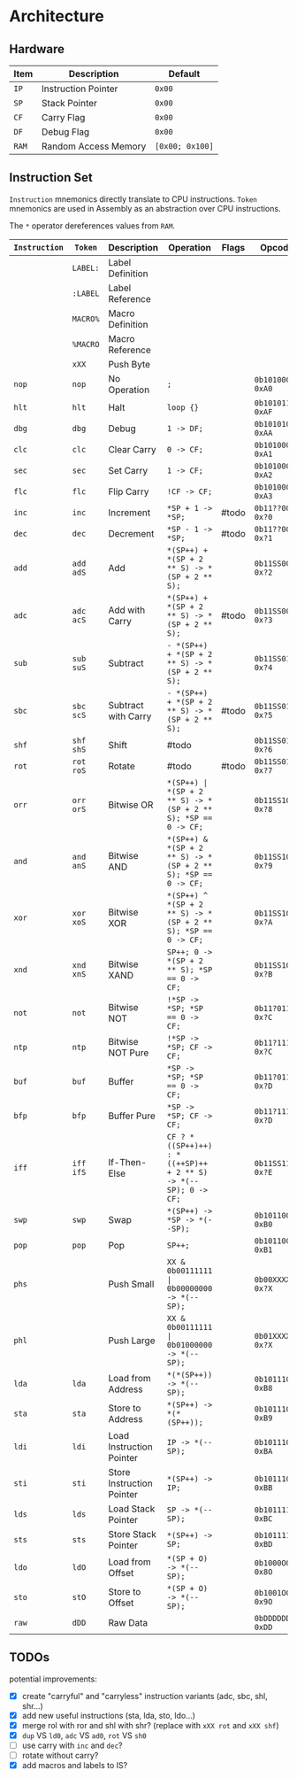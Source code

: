 # Architecture

## Hardware

| Item  | Description          | Default         |
| ----- | -------------------- | --------------- |
| `IP`  | Instruction Pointer  | `0x00`          |
| `SP`  | Stack Pointer        | `0x00`          |
| `CF`  | Carry Flag           | `0x00`          |
| `DF`  | Debug Flag           | `0x00`          |
| `RAM` | Random Access Memory | `[0x00; 0x100]` |

## Instruction Set

`Instruction` mnemonics directly translate to CPU instructions. `Token` mnemonics are used in Assembly as an abstraction over CPU instructions.

The `*` operator dereferences values from `RAM`.

| `Instruction` | `Token`     | Description               | Operation                                                      | Flags | Opcode              |
| ------------- | ----------- | ------------------------- | -------------------------------------------------------------- | ----- | ------------------- |
|               | `LABEL:`    | Label Definition          |                                                                |       |                     |
|               | `:LABEL`    | Label Reference           |                                                                |       |                     |
|               | `MACRO%`    | Macro Definition          |                                                                |       |                     |
|               | `%MACRO`    | Macro Reference           |                                                                |       |                     |
|               | `xXX`       | Push Byte                 |                                                                |       |                     |
| `nop`         | `nop`       | No Operation              | `;`                                                            |       | `0b10100000` `0xA0` |
| `hlt`         | `hlt`       | Halt                      | `loop {}`                                                      |       | `0b10101111` `0xAF` |
| `dbg`         | `dbg`       | Debug                     | `1 -> DF;`                                                     |       | `0b10101010` `0xAA` |
| `clc`         | `clc`       | Clear Carry               | `0 -> CF;`                                                     |       | `0b10100001` `0xA1` |
| `sec`         | `sec`       | Set Carry                 | `1 -> CF;`                                                     |       | `0b10100010` `0xA2` |
| `flc`         | `flc`       | Flip Carry                | `!CF -> CF;`                                                   |       | `0b10100011` `0xA3` |
| `inc`         | `inc`       | Increment                 | `*SP + 1 -> *SP;`                                              | #todo | `0b11??0000` `0x?0` |
| `dec`         | `dec`       | Decrement                 | `*SP - 1 -> *SP;`                                              | #todo | `0b11??0001` `0x?1` |
| `add`         | `add` `adS` | Add                       | `*(SP++) + *(SP + 2 ** S) -> *(SP + 2 ** S);`                  |       | `0b11SS0010` `0x?2` |
| `adc`         | `adc` `acS` | Add with Carry            | `*(SP++) + *(SP + 2 ** S) -> *(SP + 2 ** S);`                  | #todo | `0b11SS0011` `0x?3` |
| `sub`         | `sub` `suS` | Subtract                  | `- *(SP++) + *(SP + 2 ** S) -> *(SP + 2 ** S);`                |       | `0b11SS0100` `0x?4` |
| `sbc`         | `sbc` `scS` | Subtract with Carry       | `- *(SP++) + *(SP + 2 ** S) -> *(SP + 2 ** S);`                | #todo | `0b11SS0101` `0x?5` |
| `shf`         | `shf` `shS` | Shift                     | #todo                                                          |       | `0b11SS0110` `0x?6` |
| `rot`         | `rot` `roS` | Rotate                    | #todo                                                          | #todo | `0b11SS0111` `0x?7` |
| `orr`         | `orr` `orS` | Bitwise OR                | `*(SP++) \| *(SP + 2 ** S) -> *(SP + 2 ** S); *SP == 0 -> CF;` |       | `0b11SS1000` `0x?8` |
| `and`         | `and` `anS` | Bitwise AND               | `*(SP++) & *(SP + 2 ** S) -> *(SP + 2 ** S); *SP == 0 -> CF;`  |       | `0b11SS1001` `0x?9` |
| `xor`         | `xor` `xoS` | Bitwise XOR               | `*(SP++) ^ *(SP + 2 ** S) -> *(SP + 2 ** S); *SP == 0 -> CF;`  |       | `0b11SS1010` `0x?A` |
| `xnd`         | `xnd` `xnS` | Bitwise XAND              | `SP++; 0 -> *(SP + 2 ** S); *SP == 0 -> CF;`                   |       | `0b11SS1011` `0x?B` |
| `not`         | `not`       | Bitwise NOT               | `!*SP -> *SP; *SP == 0 -> CF;`                                 |       | `0b11?01100` `0x?C` |
| `ntp`         | `ntp`       | Bitwise NOT Pure          | `!*SP -> *SP; CF -> CF;`                                       |       | `0b11?11100` `0x?C` |
| `buf`         | `buf`       | Buffer                    | `*SP -> *SP; *SP == 0 -> CF;`                                  |       | `0b11?01101` `0x?D` |
| `bfp`         | `bfp`       | Buffer Pure               | `*SP -> *SP; CF -> CF;`                                        |       | `0b11?11101` `0x?D` |
| `iff`         | `iff` `ifS` | If-Then-Else              | `CF ? *((SP++)++) : *((++SP)++ + 2 ** S) -> *(--SP); 0 -> CF;` |       | `0b11SS1110` `0x?E` |
| `swp`         | `swp`       | Swap                      | `*(SP++) -> *SP -> *(--SP);`                                   |       | `0b10110000` `0xB0` |
| `pop`         | `pop`       | Pop                       | `SP++;`                                                        |       | `0b10110001` `0xB1` |
| `phs`         |             | Push Small                | `XX & 0b00111111 \| 0b00000000 -> *(--SP);`                    |       | `0b00XXXXXX` `0x?X` |
| `phl`         |             | Push Large                | `XX & 0b00111111 \| 0b01000000 -> *(--SP);`                    |       | `0b01XXXXXX` `0x?X` |
| `lda`         | `lda`       | Load from Address         | `*(*(SP++)) -> *(--SP);`                                       |       | `0b10111000` `0xB8` |
| `sta`         | `sta`       | Store to Address          | `*(SP++) -> *(*(SP++));`                                       |       | `0b10111001` `0xB9` |
| `ldi`         | `ldi`       | Load Instruction Pointer  | `IP -> *(--SP);`                                               |       | `0b10111010` `0xBA` |
| `sti`         | `sti`       | Store Instruction Pointer | `*(SP++) -> IP;`                                               |       | `0b10111011` `0xBB` |
| `lds`         | `lds`       | Load Stack Pointer        | `SP -> *(--SP);`                                               |       | `0b10111100` `0xBC` |
| `sts`         | `sts`       | Store Stack Pointer       | `*(SP++) -> SP;`                                               |       | `0b10111101` `0xBD` |
| `ldo`         | `ldO`       | Load from Offset          | `*(SP + O) -> *(--SP);`                                        |       | `0b1000OOOO` `0x8O` |
| `sto`         | `stO`       | Store to Offset           | `*(SP + O) -> *(--SP);`                                        |       | `0b1001OOOO` `0x9O` |
| `raw`         | `dDD`       | Raw Data                  |                                                                |       | `0bDDDDDDDD` `0xDD` |

## TODOs

potential improvements:

- [x] create "carryful" and "carryless" instruction variants (adc, sbc, shl, shr...)
- [x] add new useful instructions (sta, lda, sto, ldo...)
- [x] merge rol with ror and shl with shr? (replace with `xXX rot` and `xXX shf`)
- [x] `dup` VS `ld0`, `adc` VS `ad0`, `rot` VS `sh0`
- [ ] use carry with `inc` and `dec`?
- [ ] rotate without carry?
- [x] add macros and labels to IS?
